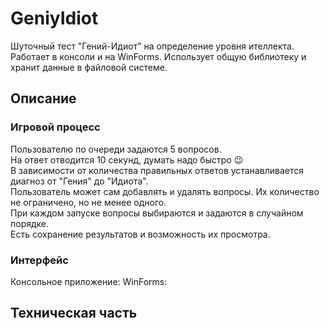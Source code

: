 # GeniyIdiot
 Шуточный тест "Гений-Идиот" на определение уровня ителлекта. Работает в консоли и на WinForms. Использует общую библиотеку и хранит данные в файловой системе.
## Описание
### Игровой процесс
Пользователю по очереди задаются 5 вопросов.<br>
На ответ отводится 10 секунд, думать надо быстро 😉<br>
В зависимости от количества правильных ответов устанавливается диагноз от "Гения" до "Идиота".<br>
Пользователь может сам добавлять и удалять вопросы. Их количество не ограничено, но не менее одного.<br>
При каждом запуске вопросы выбираются и задаются в случайном порядке.<br>
Есть сохранение результатов и возможность их просмотра.
### Интерфейс
Консольное приложение:
WinForms:
## Техническая часть

